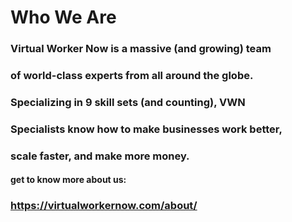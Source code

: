 # Who We Are

### Virtual Worker Now is a massive (and growing) team
### of **world-class** experts from all around the globe.
### Specializing in 9 skill sets (and counting), VWN
### Specialists know how to make businesses **work better**,
### **scale faster**, and **make more money.**

#### get to know more about us:
### https://virtualworkernow.com/about/
<!---
Web-Dev-Dep-VWN/Web-Dev-Dep-VWN is a ✨ special ✨ repository because its `README.md` (this file) appears on your GitHub profile.
You can click the Preview link to take a look at your changes.
--->
